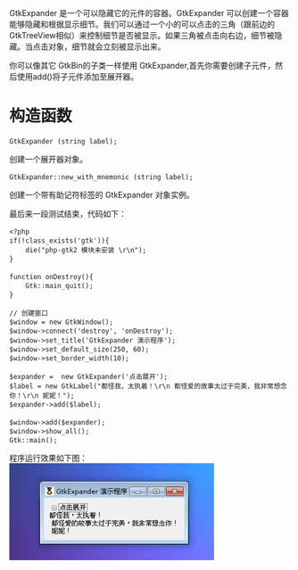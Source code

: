 GtkExpander 是一个可以隐藏它的元件的容器。GtkExpander 可以创建一个容器能够隐藏和根据显示细节。我们可以通过一个小的可以点击的三角（跟前边的GtkTreeView相似）来控制细节是否被显示。如果三角被点击向右边，细节被隐藏。当点击对象，细节就会立刻被显示出来。

你可以像其它 GtkBin的子类一样使用 GtkExpander,首先你需要创建子元件，然后使用add()将子元件添加至展开器。

# 构造函数
~~~
GtkExpander (string label);  
~~~

创建一个展开器对象。
~~~
GtkExpander::new_with_mnemonic (string label);   
~~~

创建一个带有助记符标签的 GtkExpander 对象实例。

最后来一段测试结束，代码如下：
~~~
<?php       
if(!class_exists('gtk')){       
    die("php-gtk2 模块未安装 \r\n");     
}   
  
function onDestroy(){   
    Gtk::main_quit();   
}   
  
// 创建窗口   
$window = new GtkWindow();   
$window->connect('destroy', 'onDestroy');   
$window->set_title('GtkExpander 演示程序');   
$window->set_default_size(250, 60);   
$window->set_border_width(10);   
  
$expander =  new GtkExpander('点击展开');   
$label = new GtkLabel("都怪我，太执着！\r\n 都怪爱的故事太过于完美，我非常想念你！\r\n 妮妮！");   
$expander->add($label);   
  
$window->add($expander);   
$window->show_all();   
Gtk::main();  
~~~

程序运行效果如下图：
![](image/screenshot_1482328415075.png)
